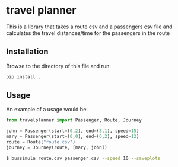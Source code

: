 # travel planner

This is a library that takes a route csv and a passengers csv file and calculates the travel distances/time for the passengers in the route

## Installation

Browse to the directory of this file and run:

```bash
pip install .
```

## Usage

An example of a usage would be:

```python
from travelplanner import Passenger, Route, Journey

john = Passenger(start=(0,2), end=(8,1), speed=15)
mary = Passenger(start=(0,0), end=(6,2), speed=12)
route = Route("route.csv")
journey = Journey(route, [mary, john])
```

```bash
$ bussimula route.csv passenger.csv --speed 10 --saveplots
```

